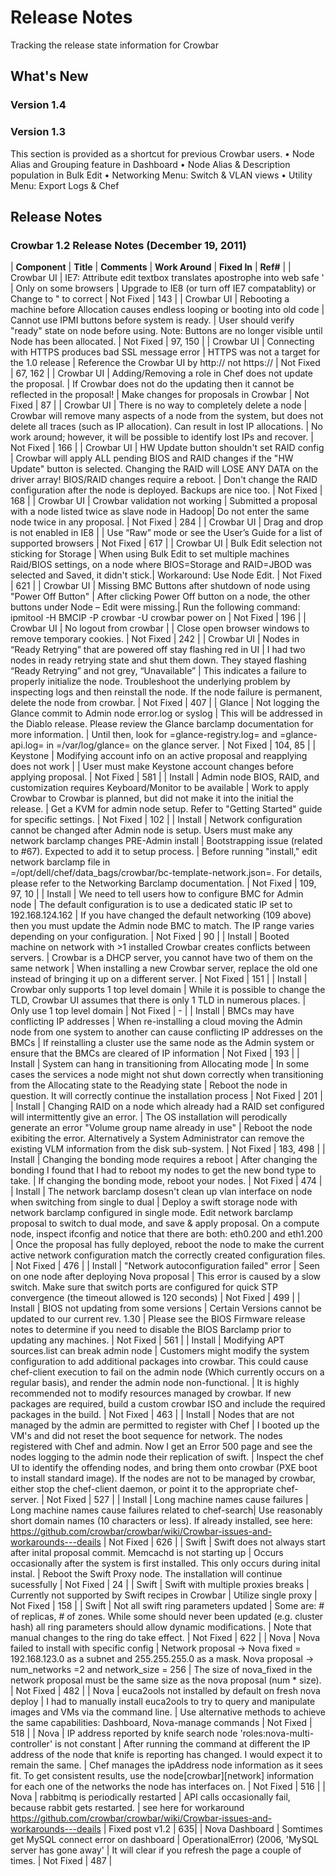 # Release Notes

Tracking the release state information for Crowbar 

## What's New

### Version 1.4

### Version 1.3

This section is provided as a shortcut for previous Crowbar users.
•	Node Alias and Grouping feature in Dashboard
•	Node Alias & Description population in Bulk Edit
•	Networking Menu: Switch & VLAN views
•	Utility Menu: Export Logs & Chef

## Release Notes

### Crowbar 1.2 Release Notes (December 19, 2011)

| **Component** | **Title** | **Comments** | **Work Around** | **Fixed In** | **Ref#** |
| Crowbar UI | IE7: Attribute edit textbox translates apostrophe into web safe ' | Only on some browsers | Upgrade to IE8 (or turn off IE7 compatablity) or Change to \" to correct | Not Fixed | 143 |
| Crowbar UI | Rebooting a machine before Allocation causes endless looping or booting into old code | Cannot use IPMI buttons before system is ready. | User should verify "ready" state on node before using. Note: Buttons are no longer visible until Node has been allocated. | Not Fixed | 97, 150 |
| Crowbar UI | Connecting with HTTPS produces bad SSL message error | HTTPS was not a target for the 1.0 release | Reference the Crowbar UI by http:// not https:// | Not Fixed | 67, 162 |
| Crowbar UI | Adding/Removing a role in Chef does not update the proposal. | If Crowbar does not do the updating then it cannot be reflected in the proposal! | Make changes for proposals in Crowbar | Not Fixed | 87 |
| Crowbar UI | There is no way to completely delete a node | Crowbar will remove many aspects of a node from the system, but does not delete all traces (such as IP allocation). Can result in lost IP allocations. | No work around; however, it will be possible to identify lost IPs and recover. | Not Fixed | 166 |
| Crowbar UI | HW Update button shouldn't set RAID config | Crowbar will apply ALL pending BIOS and RAID changes if the "HW Update" button is selected. Changing the RAID will LOSE ANY DATA on the driver array! BIOS/RAID changes require a reboot. | Don't change the RAID configuration after the node is deployed. Backups are nice too. | Not Fixed | 168 |
| Crowbar UI | Crowbar validation not working  | Submitted a proposal with a node listed twice as slave node in Hadoop| Do not enter the same node twice in any proposal. | Not Fixed | 284 |
| Crowbar UI | Drag and drop is not enabled in IE8  | | Use “Raw” mode or see the User’s Guide for a list of supported browsers | Not Fixed | 617 |
| Crowbar UI | Bulk Edit selection not sticking for Storage  | When using Bulk Edit to set multiple machines Raid/BIOS settings, on a node where BIOS=Storage and RAID=JBOD was selected and Saved, it didn't stick.| Workaround: Use Node Edit. | Not Fixed | 621 |
| Crowbar UI | Missing BMC Buttons after shutdown of node using "Power Off Button"  | After clicking Power Off button on a node, the other buttons under Node – Edit were missing.| Run the following command:  ipmitool -H BMCIP -P crowbar -U crowbar power on | Not Fixed | 196 |
| Crowbar UI | No logout from crowbar | | Close open browser windows to remove temporary cookies. | Not Fixed | 242 |
| Crowbar UI | Nodes in “Ready Retrying” that are powered off stay flashing red in UI  | I had two nodes in ready retrying state and shut them down.  They stayed flashing “Ready Retrying” and not grey, “Unavailable” | This indicates a failure to properly initialize the node. Troubleshoot the underlying problem by inspecting logs and then reinstall the node.  If the node failure is permanent, delete the node from crowbar. | Not Fixed | 407 |
| Glance | Not logging the Glance commit to Admin node error.log or syslog | This will be addressed in the Diablo release. Please review the Glance barclamp documentation for more information. | Until then, look for =glance-registry.log= and =glance-api.log= in =/var/log/glance= on the glance server. | Not Fixed | 104, 85 |
| Keystone | Modifying account info on an active proposal and reapplying does not work  | | User must make Keystone account changes before applying proposal. | Not Fixed | 581 |
| Install | Admin node BIOS, RAID, and customization requires Keyboard/Monitor to be available | Work to apply Crowbar to Crowbar is planned, but did not make it into the initial the release. | Get a KVM for admin node setup. Refer to "Getting Started" guide for specific settings. | Not Fixed | 102 |
| Install | Network configuration cannot be changed after Admin node is setup. Users must make any network barclamp changes PRE-Admin install | Bootstrapping issue (related to #67). Expected to add it to setup process.  | Before running "install," edit network barclamp file in <br />=/opt/dell/chef/data_bags/crowbar/bc-template-network.json=. For details, please refer to the Networking Barclamp documentation. | Not Fixed | 109, 97, 10 |
| Install | We need to tell users how to configure BMC for Admin node | The default configuration is to use a dedicated static IP set to 192.168.124.162 | If you have changed the default networking (109 above) then you must update the Admin node BMC to match. The IP range varies depending on your configuration. | Not Fixed | 90 |
| Install | Booted machine on network with &gt;1 installed Crowbar creates conflicts between servers. | Crowbar is a DHCP server, you cannot have two of them on the same network | When installing a new Crowbar server, replace the old one instead of bringing it up on a different server. | Not Fixed | 151 |
| Install | Crowbar only supports 1 top level domain | While it is possible to change the TLD, Crowbar UI assumes that there is only 1 TLD in numerous places.  | Only use 1 top level domain | Not Fixed | - |
| Install | BMCs may have conflicting IP addresses | When re-installing a cloud moving the Admin node from one system to another can cause conflicting IP addresses on the BMCs | If reinstalling a cluster use the same node as the Admin system or ensure that the BMCs are cleared of IP information | Not Fixed | 193 |
| Install | System can hang in transitioning from Allocating mode | In some cases the services a node might not shut down correctly when transitioning from the Allocating state to the Readying state | Reboot the node in question. It will correctly continue the installation process | Not Fixed | 201 |
| Install | Changing RAID on a node which already had a RAID set configured will intermittently give an error. | The OS installation will perodically generate an error "Volume group name already in use"  | Reboot the node exibiting the error. Alternatively a System Administrator can remove the existing VLM information from the disk sub-system. | Not Fixed | 183, 498 |
| Install | Changing the bonding mode requires a reboot | After changing the bonding I found that I had to reboot my nodes to get the new bond type to take. | If changing the bonding mode, reboot your nodes. | Not Fixed | 474 |
| Install | The network barclamp dosesn't clean up vlan interface on node when switching from single to dual | Deploy a swift storage node with network barclamp configured in single mode.  Edit network barclamp proposal to switch to dual mode, and save & apply proposal. On a compute node, inspect ifconfig and notice that there are both: eth0.200 and eth1.200 | Once the proposal has fully deployed, reboot the node to make the current active network configuration match the correctly created configuration files. | Not Fixed | 476 |
| Install | "Network autoconfiguration failed" error | Seen on one node after deploying Nova proposal | This error is caused by a slow switch. Make sure that switch ports are configured for quick STP convergence (the timeout allowed is 120 seconds) | Not Fixed | 499 |
| Install | BIOS not updating from some versions | Certain Versions cannot be updated to our current rev. 1.30 | Please see the BIOS Firmware release notes to determine if you need to disable the BIOS Barclamp prior to updating any machines.  | Not Fixed | 561 |
| Install | Modifying APT sources.list can break admin node | Customers might modify the system configuration to add additional packages into crowbar.   This could cause chef-client execution to fail on the admin node (Which currently occurs on a regular basis), and render the admin node non-functional. | It is highly recommended not to modify resources managed by crowbar.  If new packages are required, build a custom crowbar ISO and include the required packages in the build.  | Not Fixed | 463 |
| Install | Nodes that are not managed by the admin are permitted to register with Chef | I booted up the VM's and did not reset the boot sequence for network.  The nodes registered with Chef and admin.  Now I get an Error 500 page and see the nodes logging to the admin node their replication of swift. | Inspect the chef UI to identify the offending nodes, and bring them onto crowbar (PXE boot to install standard image).  If the nodes are not to be managed by crowbar, either stop the chef-client daemon, or point it to the appropriate chef-server.  | Not Fixed | 527 |
| Install | Long machine names cause failures | Long machine names cause failures related to chef-search| Use reasonably short domain names (10 characters or less). If already installed, see here: https://github.com/crowbar/crowbar/wiki/Crowbar-issues-and-workarounds---deails   | Not Fixed | 626 |
| Swift | Swift does not always start after inital proposal commit. Memcachd is not starting up | Occurs occasionally after the system is first installed. This only occurs during inital instal. | Reboot the Swift Proxy node. The installation will continue sucessfully | Not Fixed | 24 |
| Swift | Swift with multiple proxies breaks | Currently not supported by Swift recipes in Crowbar | Utilize single proxy | Not Fixed | 158 |
| Swift | Not all swift ring parameters updated | Some are: # of replicas, # of zones.  While some should never been updated (e.g. cluster hash) all ring parameters should allow dynamic modifications.  | Note that manual changes to the ring do take effect. | Not Fixed | 622 |
| Nova | Nova failed to install with specific config | Network proposal -> Nova fixed = 192.168.123.0 as a subnet and 255.255.255.0 as a mask.  Nova proposal -> num_networks =2 and network_size = 256  | The size of nova_fixed in the network proposal must be the same size as the nova proposal (num * size). | Not Fixed | 482 |
| Nova | euca2ools not installed by default on fresh nova deploy | I had to manually install euca2ools to try to query and manipulate images and VMs via the command line. | Use alternative methods to achieve the same capabilities: Dashboard,  Nova-manage commands | Not Fixed | 518 |
| Nova | IP address reported by knife search node 'roles:nova-multi-controller' is not constant | After running the command at different the IP address of the node that knife is reporting has changed.  I would expect it to remain the same. | Chef manages the ipAddress node information as it sees fit.  To get consistent results, use the node[crowbar][network] information for each one of the networks the node has interfaces on.  | Not Fixed | 516 |
| Nova | rabbitmq is periodically restarted | API calls occasionally fail, because rabbit gets restarted. | see here for workaround https://github.com/crowbar/crowbar/wiki/Crowbar-issues-and-workarounds---deails  | Fixed post v1.2 | 635|
| Nova Dashboard | Somtimes get MySQL connect error on dashboard | OperationalError) (2006, 'MySQL server has gone away' | It will clear if you refresh the page a couple of times. | Not Fixed | 487 |




